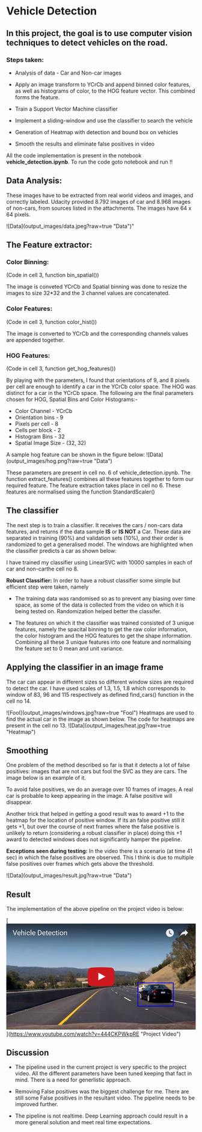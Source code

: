 
# Vehicle Detection

## In this project, the goal is to use computer vision techniques to detect vehicles on the road.

### Steps taken:

* Analysis of data - Car and Non-car images

* Apply an image transform to YCrCb and append binned color features, as well as histograms of color, to the HOG feature vector. This combined forms the feature.

* Train a Support Vector Machine classifier

* Implement a sliding-window and use the classifier to search the vehicle

* Generation of Heatmap with detection and bound box on vehicles

* Smooth the results and eliminate false positives in video

All the code implementation is present in the notebook **vehicle_detection.ipynb**. To run the code goto notebook and run !!

## Data Analysis:
These images have to be extracted from real world videos and images, and correctly labeled. Udacity provided 8.792 images of car and 8.968 images of non-cars, from sources listed in the attachments. The images have 64 x 64 pixels.

![Data](output_images/data.jpeg?raw=true \"Data")"

## The Feature extractor:


### Color Binning:
(Code in cell 3, function bin_spatial())

The image is conveted YCrCb and Spatial binning was done to resize the images to size 32*32 and the 3 channel values are concatenated.

### Color Features:
(Code in cell 3, function color_hist())

The image is converted to YCrCb and the corresponding channels values are appended together.

### HOG Features:
(Code in cell 3, function get_hog_features())

By playing with the parameters, I found that orientations of 9, and 8 pixels per cell are enough to identify a car in the YCrCb color space. The HOG was distinct for a car in the YCrCb space. The following are the final parameters chosen for HOG, Spatial Bins and Color Histograms:-
* Color Channel -  YCrCb
* Orientation bins - 9
* Pixels per cell - 8
* Cells per block - 2
* Histogram Bins - 32
* Spatial Image Size - (32, 32)
 
A sample hog feature can be shown in the figure below:
![Data](output_images/hog.png?raw=true \"Data")

These parameters are present in cell no. 6 of vehicle_detection.ipynb. The function extract_features() combines all these features together to form our required feature. The feature extraction takes place in cell no 6. These features are normalised using the function StandardScaler()

## The classifier

The next step is to train a classifier. It receives the cars / non-cars data features, and returns if the data sample **IS** or **IS NOT** a Car. These data are separated in training (90%) and validation sets (10%), and their order is randomized to get a generalised model. The windows are highlighted when the classifier predicts a car as shown below:

I have trained my classifier using LinearSVC with 10000 samples in each of car and non-carthe cell no 8.

**Robust Classifier:**
In order to have a robust classifier some simple but efficient step were taken, namely
* The training data was randomised so as to prevent any biasing over time space, as some of the data is collected from the video on which it is being tested on. Randomization helped better the classifer.

* The features on which it the classifier was trained consisted of 3 unique features, namely the spacital binning to get the raw color information, the color histogram and the HOG features to get the shape information. Combining all these 3 unique features into one feature and normalising the feature set to 0 mean and unit variance.

## Applying the classifier in an image frame
The car can appear in different sizes so different window sizes are required to detect the car. I have used scales of 1.3, 1.5, 1.8 which corresponds to window of 83, 96 and 115 respectively as defined find_cars() function in the cell no 14.

![Fool](output_images/windows.jpg?raw=true \"Fool")
Heatmaps are used to find the actual car in the image as shown below. The code for heatmaps are present in the cell no 13.
![Data](output_images/heat.jpg?raw=true \"Heatmap")

## Smoothing
One problem of the method described so far is that it detects a lot of false positives: images that are not cars but fool the SVC as they are cars. The image below is an example of it.

To avoid false positives, we do an average over 10 frames of images. A real car is probable to keep appearing in the image. A false positive will disappear. 

Another trick that helped in getting a good result was to award +1 to the heatmap for the location of positive window. If its an false positive still it gets +1, but over the course of next frames where the false positive is unlikely to return (considering a robust classifier in place) doing this +1 award to detected windows does not significantly hamper the pipeline. 

**Exceptions seen during testing:**
In the video there is a scenario (at time 41 sec) in which the false positives are observed. This I think is due to multiple false positives over frames which gets above the threshold.

![Data](output_images/result.jpg?raw=true \"Data")

## Result

The implementation of the above pipeline on the project video is below:

[![Track 2 - Test arena](output_images/you.png)](https://www.youtube.com/watch?v=444CKPWkpRE \"Project Video\")

## Discussion

* The pipeline used in the current project is very specific to the project video. All the different parameters have been tuned keeping that fact in mind. There is a need for generlistic approach.

* Removing False positives was the biggest challenge for me. There are still some False positives in the resultant video. The pipeline needs to be improved further.

* The pipeline is not realtime. Deep Learning approach could result in a more general solution and meet real time expectations.

